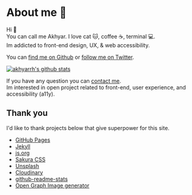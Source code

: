 # About me :goat:

Hi :wave:  
You can call me Akhyar. I love cat :cat:, coffee :coffee:, terminal :computer:.  
Im addicted to front-end design, UX, & web accessibility.

You can [find me on Github](https://github.com/akhyarrh) or [follow me on Twitter](https://twitter.com/akhyarrh).

[![akhyarrh's github stats](https://github-readme-stats.vercel.app/api?username=akhyarrh&count_private=true&include_all_commits=true&theme=tokyonight&show_icons=true&bg_color=111111&text_color=ffffff&title_color=03a9c9&icon_color=03a9c9&hide_border=true)](https://github.com/akhyarrh)

If you have any question you can [contact me](/kontak). \
Im interested in open project related to front-end, user experience, and accessibility (a11y).

## Thank you

I'd like to thank projects below that give superpower for this site.

- [GitHub Pages](https://pages.github.com)
- [Jekyll](https://jekyllrb.com)
- [js.org](https://github.com/js-org/js.org)
- [Sakura CSS](https://oxal.org/projects/sakura)
- [Unsplash](https://source.unsplash.com)
- [Cloudinary](https://cloudinary.com)
- [github-readme-stats](https://github.com/anuraghazra/github-readme-stats)
- [Open Graph Image generator](https://og-image.now.sh/)

